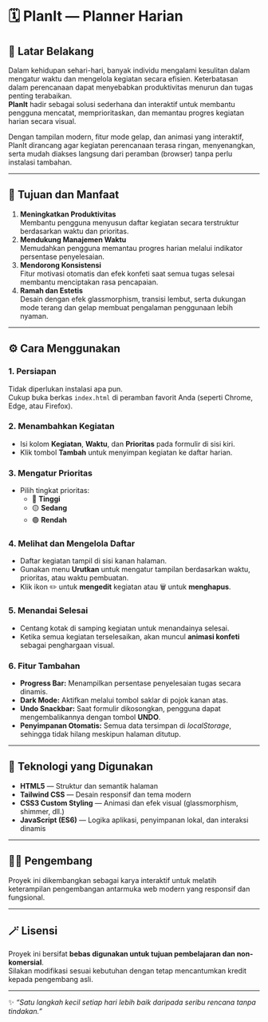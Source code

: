 # 🗓️ PlanIt — Planner Harian

## 📖 Latar Belakang
Dalam kehidupan sehari-hari, banyak individu mengalami kesulitan dalam mengatur waktu dan mengelola kegiatan secara efisien. Keterbatasan dalam perencanaan dapat menyebabkan produktivitas menurun dan tugas penting terabaikan.  
**PlanIt** hadir sebagai solusi sederhana dan interaktif untuk membantu pengguna mencatat, memprioritaskan, dan memantau progres kegiatan harian secara visual.  

Dengan tampilan modern, fitur mode gelap, dan animasi yang interaktif, PlanIt dirancang agar kegiatan perencanaan terasa ringan, menyenangkan, serta mudah diakses langsung dari peramban (browser) tanpa perlu instalasi tambahan.

---

## 🎯 Tujuan dan Manfaat
1. **Meningkatkan Produktivitas**  
   Membantu pengguna menyusun daftar kegiatan secara terstruktur berdasarkan waktu dan prioritas.
2. **Mendukung Manajemen Waktu**  
   Memudahkan pengguna memantau progres harian melalui indikator persentase penyelesaian.
3. **Mendorong Konsistensi**  
   Fitur motivasi otomatis dan efek konfeti saat semua tugas selesai membantu menciptakan rasa pencapaian.
4. **Ramah dan Estetis**  
   Desain dengan efek glassmorphism, transisi lembut, serta dukungan mode terang dan gelap membuat pengalaman penggunaan lebih nyaman.

---

## ⚙️ Cara Menggunakan

### 1. Persiapan
Tidak diperlukan instalasi apa pun.  
Cukup buka berkas `index.html` di peramban favorit Anda (seperti Chrome, Edge, atau Firefox).

### 2. Menambahkan Kegiatan
- Isi kolom **Kegiatan**, **Waktu**, dan **Prioritas** pada formulir di sisi kiri.  
- Klik tombol **Tambah** untuk menyimpan kegiatan ke daftar harian.

### 3. Mengatur Prioritas
- Pilih tingkat prioritas:  
  - 🔴 **Tinggi**  
  - 🟡 **Sedang**  
  - 🟢 **Rendah**

### 4. Melihat dan Mengelola Daftar
- Daftar kegiatan tampil di sisi kanan halaman.  
- Gunakan menu **Urutkan** untuk mengatur tampilan berdasarkan waktu, prioritas, atau waktu pembuatan.  
- Klik ikon ✏️ untuk **mengedit** kegiatan atau 🗑️ untuk **menghapus**.

### 5. Menandai Selesai
- Centang kotak di samping kegiatan untuk menandainya selesai.  
- Ketika semua kegiatan terselesaikan, akan muncul **animasi konfeti** sebagai penghargaan visual.

### 6. Fitur Tambahan
- **Progress Bar:** Menampilkan persentase penyelesaian tugas secara dinamis.  
- **Dark Mode:** Aktifkan melalui tombol saklar di pojok kanan atas.  
- **Undo Snackbar:** Saat formulir dikosongkan, pengguna dapat mengembalikannya dengan tombol **UNDO**.  
- **Penyimpanan Otomatis:** Semua data tersimpan di *localStorage*, sehingga tidak hilang meskipun halaman ditutup.

---

## 🧩 Teknologi yang Digunakan
- **HTML5** — Struktur dan semantik halaman  
- **Tailwind CSS** — Desain responsif dan tema modern  
- **CSS3 Custom Styling** — Animasi dan efek visual (glassmorphism, shimmer, dll.)  
- **JavaScript (ES6)** — Logika aplikasi, penyimpanan lokal, dan interaksi dinamis  

---

## 👨‍💻 Pengembang
Proyek ini dikembangkan sebagai karya interaktif untuk melatih keterampilan pengembangan antarmuka web modern yang responsif dan fungsional.

---

## 🪄 Lisensi
Proyek ini bersifat **bebas digunakan untuk tujuan pembelajaran dan non-komersial**.  
Silakan modifikasi sesuai kebutuhan dengan tetap mencantumkan kredit kepada pengembang asli.

---

✨ *“Satu langkah kecil setiap hari lebih baik daripada seribu rencana tanpa tindakan.”*
